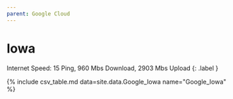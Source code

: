 ```yaml
---
parent: Google Cloud
---
```


# Iowa

Internet Speed: 15 Ping, 960 Mbs Download, 2903 Mbs Upload
{: .label }

{% include csv_table.md data=site.data.Google_Iowa name="Google_Iowa" %}
